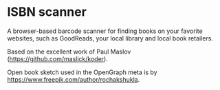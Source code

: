 # ISBN scanner

A browser-based barcode scanner for finding books on your favorite websites, such as GoodReads, your local library and local book retailers.

Based on the excellent work of Paul Maslov (https://github.com/maslick/koder).

Open book sketch used in the OpenGraph meta is by https://www.freepik.com/author/rochakshukla.